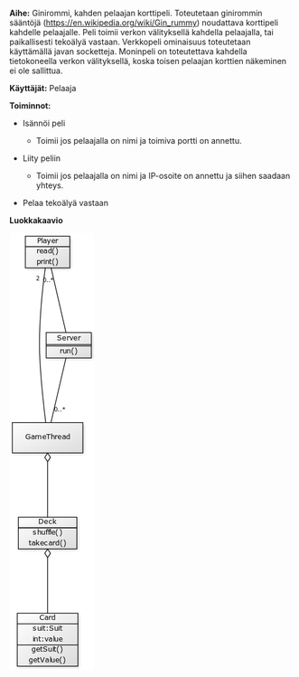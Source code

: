 **Aihe:** Ginirommi, kahden pelaajan korttipeli. Toteutetaan ginirommin sääntöjä (https://en.wikipedia.org/wiki/Gin_rummy)
noudattava korttipeli kahdelle pelaajalle. Peli toimii verkon välityksellä kahdella pelaajalla, tai paikallisesti tekoälyä vastaan.
Verkkopeli ominaisuus toteutetaan käyttämällä javan socketteja. Moninpeli on toteutettava kahdella tietokoneella verkon välityksellä, koska toisen pelaajan korttien näkeminen ei ole sallittua.

**Käyttäjät:** Pelaaja

**Toiminnot:**
    
* Isännöi peli
  * Toimii jos pelaajalla on nimi ja toimiva portti on annettu.
    
* Liity peliin
  * Toimii jos pelaajalla on nimi ja IP-osoite on annettu ja siihen saadaan yhteys.
    
* Pelaa tekoälyä vastaan

**Luokkakaavio**

![Luokkakaavio](dokumentointi/Luokkakaavio.png)

